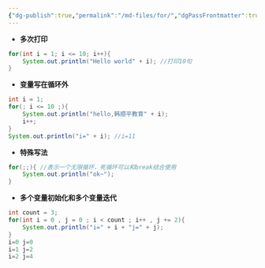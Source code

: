 ```yaml
---
{"dg-publish":true,"permalink":"/md-files/for/","dgPassFrontmatter":true}
---
```


- **多次打印**
```java
for(int i = 1; i <= 10; i++){
	System.out.println("Hello world" + i); //打印10句
}
```
- **变量写在循环外**
```java
int i = 1;
for(; i <= 10 ;){
	System.out.println("hello,韩顺平教育" + i);
	i++;
}
System.out.println("i=" + i); //i=11
```
- **特殊写法**
```java
for(;;){ //表示一个无限循环，死循环可以和break结合使用
	System.out.println("ok~");
}
```
- **多个变量初始化和多个变量迭代**
```java
int count = 3;
for(int i = 0 , j = 0 ; i < count ; i++ , j += 2){
	System.out.println("i=" + i + "j=" + j);
}
i=0 j=0
i=1 j=2
i=2 j=4
```